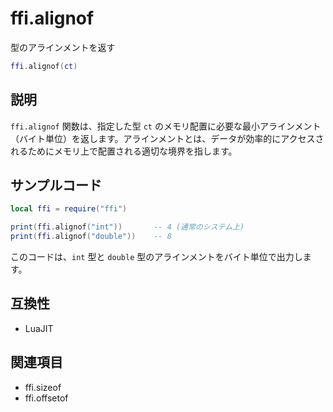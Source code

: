 # ffi.alignof

型のアラインメントを返す

```lua
ffi.alignof(ct)
```

## 説明

`ffi.alignof` 関数は、指定した型 `ct` のメモリ配置に必要な最小アラインメント（バイト単位）を返します。アラインメントとは、データが効率的にアクセスされるためにメモリ上で配置される適切な境界を指します。

## サンプルコード

```lua
local ffi = require("ffi")

print(ffi.alignof("int"))       -- 4 (通常のシステム上)
print(ffi.alignof("double"))    -- 8
```

このコードは、`int` 型と `double` 型のアラインメントをバイト単位で出力します。

## 互換性

- LuaJIT

## 関連項目

- ffi.sizeof
- ffi.offsetof